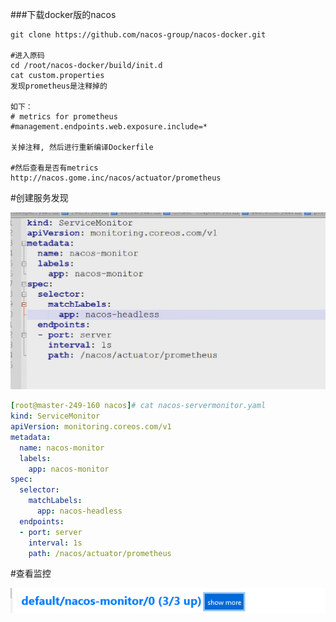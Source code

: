 ###下载docker版的nacos

```
git clone https://github.com/nacos-group/nacos-docker.git

#进入原码
cd /root/nacos-docker/build/init.d
cat custom.properties 
发现prometheus是注释掉的

如下：
# metrics for prometheus
#management.endpoints.web.exposure.include=*

关掉注释, 然后进行重新编译Dockerfile

#然后查看是否有metrics
http://nacos.gome.inc/nacos/actuator/prometheus
```

#创建服务发现

![image-20210120163325175](../img/image-202101201633251751.png)

```yaml
[root@master-249-160 nacos]# cat nacos-servermonitor.yaml 
kind: ServiceMonitor
apiVersion: monitoring.coreos.com/v1
metadata:
  name: nacos-monitor
  labels:
    app: nacos-monitor
spec:
  selector:
    matchLabels:
      app: nacos-headless
  endpoints:
  - port: server
    interval: 1s
    path: /nacos/actuator/prometheus
```

#查看监控

![image-20210120170934804](../img/image-202101201709348041.png)